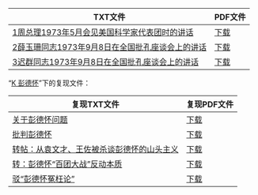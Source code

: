| TXT文件 | PDF文件 |
| ------- | ------- |
| [1周总理1973年5月会见美国科学家代表团时的讲话](1%E5%91%A8%E6%80%BB%E7%90%861973%E5%B9%B45%E6%9C%88%E4%BC%9A%E8%A7%81%E7%BE%8E%E5%9B%BD%E7%A7%91%E5%AD%A6%E5%AE%B6%E4%BB%A3%E8%A1%A8%E5%9B%A2%E6%97%B6%E7%9A%84%E8%AE%B2%E8%AF%9D.txt) | [下载](1%E5%91%A8%E6%80%BB%E7%90%861973%E5%B9%B45%E6%9C%88%E4%BC%9A%E8%A7%81%E7%BE%8E%E5%9B%BD%E7%A7%91%E5%AD%A6%E5%AE%B6%E4%BB%A3%E8%A1%A8%E5%9B%A2%E6%97%B6%E7%9A%84%E8%AE%B2%E8%AF%9D.pdf) |
| [2薛玉珊同志1973年9月8日在全国批孔座谈会上的讲话](2%E8%96%9B%E7%8E%89%E7%8F%8A%E5%90%8C%E5%BF%971973%E5%B9%B49%E6%9C%888%E6%97%A5%E5%9C%A8%E5%85%A8%E5%9B%BD%E6%89%B9%E5%AD%94%E5%BA%A7%E8%B0%88%E4%BC%9A%E4%B8%8A%E7%9A%84%E8%AE%B2%E8%AF%9D.txt) | [下载](2%E8%96%9B%E7%8E%89%E7%8F%8A%E5%90%8C%E5%BF%971973%E5%B9%B49%E6%9C%888%E6%97%A5%E5%9C%A8%E5%85%A8%E5%9B%BD%E6%89%B9%E5%AD%94%E5%BA%A7%E8%B0%88%E4%BC%9A%E4%B8%8A%E7%9A%84%E8%AE%B2%E8%AF%9D.pdf) |
| [3迟群同志1973年9月8日在全国批孔座谈会上的讲话](3%E8%BF%9F%E7%BE%A4%E5%90%8C%E5%BF%971973%E5%B9%B49%E6%9C%888%E6%97%A5%E5%9C%A8%E5%85%A8%E5%9B%BD%E6%89%B9%E5%AD%94%E5%BA%A7%E8%B0%88%E4%BC%9A%E4%B8%8A%E7%9A%84%E8%AE%B2%E8%AF%9D.txt) | [下载](3%E8%BF%9F%E7%BE%A4%E5%90%8C%E5%BF%971973%E5%B9%B49%E6%9C%888%E6%97%A5%E5%9C%A8%E5%85%A8%E5%9B%BD%E6%89%B9%E5%AD%94%E5%BA%A7%E8%B0%88%E4%BC%9A%E4%B8%8A%E7%9A%84%E8%AE%B2%E8%AF%9D.pdf) |

“[K 彭德怀](../K%20%E5%BD%AD%E5%BE%B7%E6%80%80)”下的复现文件：

| 复现TXT文件 | 复现PDF文件 |
| ------- | ------- |
| [关于彭德怀问题](../K%20%E5%BD%AD%E5%BE%B7%E6%80%80/%E5%85%B3%E4%BA%8E%E5%BD%AD%E5%BE%B7%E6%80%80%E9%97%AE%E9%A2%98.txt) | [下载](../K%20%E5%BD%AD%E5%BE%B7%E6%80%80/%E5%85%B3%E4%BA%8E%E5%BD%AD%E5%BE%B7%E6%80%80%E9%97%AE%E9%A2%98.pdf) |
| [批判彭德怀](../K%20%E5%BD%AD%E5%BE%B7%E6%80%80/%E6%89%B9%E5%88%A4%E5%BD%AD%E5%BE%B7%E6%80%80.txt) | [下载](../K%20%E5%BD%AD%E5%BE%B7%E6%80%80/%E6%89%B9%E5%88%A4%E5%BD%AD%E5%BE%B7%E6%80%80.pdf) |
| [转帖：从袁文才、王佐被杀谈彭德怀的山头主义](../K%20%E5%BD%AD%E5%BE%B7%E6%80%80/%E8%BD%AC%E5%B8%96%EF%BC%9A%E4%BB%8E%E8%A2%81%E6%96%87%E6%89%8D%E3%80%81%E7%8E%8B%E4%BD%90%E8%A2%AB%E6%9D%80%E8%B0%88%E5%BD%AD%E5%BE%B7%E6%80%80%E7%9A%84%E5%B1%B1%E5%A4%B4%E4%B8%BB%E4%B9%89.txt) | [下载](../K%20%E5%BD%AD%E5%BE%B7%E6%80%80/%E8%BD%AC%E5%B8%96%EF%BC%9A%E4%BB%8E%E8%A2%81%E6%96%87%E6%89%8D%E3%80%81%E7%8E%8B%E4%BD%90%E8%A2%AB%E6%9D%80%E8%B0%88%E5%BD%AD%E5%BE%B7%E6%80%80%E7%9A%84%E5%B1%B1%E5%A4%B4%E4%B8%BB%E4%B9%89.pdf) |
| [转：彭德怀“百团大战”反动本质](../K%20%E5%BD%AD%E5%BE%B7%E6%80%80/%E8%BD%AC%EF%BC%9A%E5%BD%AD%E5%BE%B7%E6%80%80%E2%80%9C%E7%99%BE%E5%9B%A2%E5%A4%A7%E6%88%98%E2%80%9D%E5%8F%8D%E5%8A%A8%E6%9C%AC%E8%B4%A8.txt) | [下载](../K%20%E5%BD%AD%E5%BE%B7%E6%80%80/%E8%BD%AC%EF%BC%9A%E5%BD%AD%E5%BE%B7%E6%80%80%E2%80%9C%E7%99%BE%E5%9B%A2%E5%A4%A7%E6%88%98%E2%80%9D%E5%8F%8D%E5%8A%A8%E6%9C%AC%E8%B4%A8.pdf) |
| [驳“彭德怀冤枉论”](../K%20%E5%BD%AD%E5%BE%B7%E6%80%80/%E9%A9%B3%E2%80%9C%E5%BD%AD%E5%BE%B7%E6%80%80%E5%86%A4%E6%9E%89%E8%AE%BA%E2%80%9D.txt) | [下载](../K%20%E5%BD%AD%E5%BE%B7%E6%80%80/%E9%A9%B3%E2%80%9C%E5%BD%AD%E5%BE%B7%E6%80%80%E5%86%A4%E6%9E%89%E8%AE%BA%E2%80%9D.pdf) |
